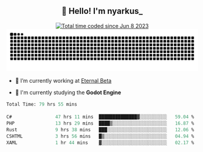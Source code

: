 <h2 align="center">👋 Hello! I'm nyarkus_</h2>
<p align="center">
  <a href="https://wakatime.com/@8f9aa332-6725-4e00-a5d9-b2317a4b74a6">
    <img src="https://wakatime.com/badge/user/8f9aa332-6725-4e00-a5d9-b2317a4b74a6.svg" alt="Total time coded since Jun 8 2023" />
  </a>
  <br>
  <img src = "https://github.com/nyarkus/nyarkus/blob/output/github-snake-dark.svg">
</p>

- 🔭 I’m currently working at [Eternal Beta](https://github.com/Kacianoki/Eternal-Beta)
<!--- 💬 Ask me about **nothing :<**-->
- 🌱 I'm currently studying the **Godot Engine**

<!--START_SECTION:waka-->

```fs
Total Time: 79 hrs 55 mins

C#                47 hrs 11 mins  ██████████████▓░░░░░░░░░░   59.04 %
PHP               13 hrs 29 mins  ████▒░░░░░░░░░░░░░░░░░░░░   16.87 %
Rust              9 hrs 38 mins   ███░░░░░░░░░░░░░░░░░░░░░░   12.06 %
CSHTML            3 hrs 56 mins   █▒░░░░░░░░░░░░░░░░░░░░░░░   04.94 %
XAML              1 hr 44 mins    ▓░░░░░░░░░░░░░░░░░░░░░░░░   02.17 %
```

<!--END_SECTION:waka-->
